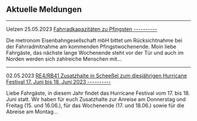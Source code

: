 Aktuelle Meldungen
----------

---

 Uelzen 25.05.2023 [Fahrradkapazitäten zu Pfingsten ----------](https://www.der-metronom.de/aktuell/fahrradkapazitaeten-zu-pfingsten/)

Die metronom Eisenbahngesellschaft mbH bittet um Rücksichtnahme bei der Fahrradmitnahme am kommenden Pfingstwochenende. Moin liebe Fahrgäste,
das nächste lange Wochenende steht vor der Tür und auch im Norden werden sich zahlreiche Menschen mit...

---

02.05.2023 [RE4/RB41 Zusatzhalte in Scheeßel zum diesjährigen Hurricane Festival 17. Juni bis 18. Juni 2023 ----------](https://www.der-metronom.de/aktuell/re4-rb41-zusatzhalte-in-scheessel-zum-diesjaehrigen-hurricane-festival-17-juni-bis-18-juni-2023/)

Liebe Fahrgäste,
in diesem Jahr findet das Hurricane Festival vom 17. bis 18. Juni statt.
Wir haben für euch Zusatzhalte zur Anreise am Donnerstag und Freitag (15. und 16.06.), für das Wochenende (17. und 18.06.) sowie für die Abreise am Montag...
